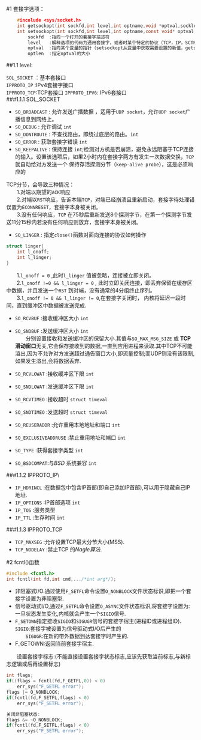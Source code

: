#1 套接字选项：

```C
    #incolude <sys/socket.h>
    int getsockopt(int sockfd,int level,int optname,void *optval,socklen_t *optlen);
    int setsockopt(int sockfd,int level,int optname,const void* optval,socklen_t *optlen);
        sockfd  :指向一个打开的套接字描述符
        level   :解释选项的代码为通用套接字，或者时某个特定的协议（TCP，IP，SCTP等）
        optval  :指向某个变量的指针（setsockopt从变量中获取需要设置的新值，getsockopt则是从变量中获取满足条件的大小由最后一个参数指定）
        optlen  :指定optval的大小
```
##1.1  level:  

`SOL_SOCKET`  ：基本套接口   
`IPPROTO_IP` :IPv4套接字接口  
`IPPROTO_TCP`:TCP套接口
`IPPROTO_IPV6`: IPv6套接口   
###1.1.1 SOL_SOCKET

- `SO_BROADCAST`    : 允许发送广播数据 ，适用于`UDP socket`，允许`UDP socket`广播信息到网络上。   
- `SO_DEBUG`        : 允许调试 `int`   
- `SO_DONTROUTE`    : 不查找路由，即绕过底层的路由。`int`   
- `SO_ERROR`        : 获取套接字错误 `int`    
- `SO_KEEPALIVE`    : 保持连接 `int`;检测对方机是否崩溃，避免永远阻塞于TCP连接的输入。设置该选项后，如果2小时内在套接字两方有发生一次数据交换，`TCP`就自动给对方发送一个 保持存活探测分节（`keep-alive probe`），这是必须响应的     

TCP分节，会导致三种情况：   
&emsp;&emsp;1.对端以期望的`ACK`响应   
&emsp;&emsp;2.对端以`RST`响应，告诉本端`TCP`，对端已经崩溃且重新启动，套接字待处理错误置为`ECONNRESET`，套接字本身被关闭。  
&emsp;&emsp;3.没有任何响应，`TCP` 在75秒后重新发送8个探测字节，在第一个探测字节发送11分15秒内若没有任何响应则放弃，套接字本身被关闭。  

- `SO_LINGER`       : 指定`close()`函数对面向连接的协议如何操作    

```C
struct linger{
    int l_onoff;
    int l_linger;
}
```
&emsp;&emsp;1.`l_onoff = 0` ,此时`l_linger` 值被忽略，连接被立即关闭。    
&emsp;&emsp;2.`l_onoff !=0 && l_linger = 0` , 此时立即关闭连接，即丢弃保留在缓存区中数据，并且发送一个`RST` 到对端，没有通常的4分组终止序列。   
&emsp;&emsp;3.`l_onoff != 0 && l_linger != 0`,在套接字关闭时， 内核将延迟一段时间，直到缓冲区中数据被发送完成.    

- `SO_RCVBUF`   :接收缓冲区大小 `int`   
- `SO_SNDBUF`   :发送缓冲区大小 `int`   
 &emsp;&emsp;分别设置接收和发送缓冲区的保留大小.其值与`SO_MAX_MSG_SIZE` 或 **TCP滑动窗口**无关,它会保存接收到的数据,一直到应用进程来读取.其中TCP不可能溢出,因为不允许对方发送超过通告窗口大小,即流量控制;而UDP则没有该限制,如果发生溢出,会将数据丢弃.    

- `SO_RCVLOWAT` :接收缓冲区下限 `int`   
- `SO_SNDLOWAT` :发送缓冲区下限 `int`  

- `SO_RCVTIMEO` :接收超时  `struct timeval`
- `SO_SNDTIMEO` :发送超时  `struct timeval`
- `SO_REUSERADDR`   :允许重用本地地址和端口    `int`
- `SO_EXCLUSIVEADDRUSE` :禁止重用地址和端口    `int`
- `SO_TYPE`     :获得套接字类型 `int`
- `SO_BSDCOMPAT`:与*BSD*  系统兼容 `int`

###1.1.2 IPPROTO_IP\

- `IP_HDRINCL`  :在数据包中包含IP首部(即自己添加IP首部),可以用于隐藏自己IP地址.
- `IP_OPTIONS` :IP首部选项 `int`
- `IP_TOS`      :服务类型
- `IP_TTL`      :生存时间 `int` 

###1.1.3 IPPROTO_TCP

- `TCP_MAXSEG`  :允许设置TCP最大分节大小(MSS).
- `TCP_NODELAY` :禁止TCP 的*Nagle算法*.



#2 fcntl()函数
```C
#include <fcntl.h>
int fcntl(int fd,int cmd,.../*int arg*/);
```
- 非阻塞式I/O.通过使用`F_SETFL`命令设置`O_NONBLOCK`文件状态标识,即把一个套接字设置为非阻塞型.
- 信号驱动式I/O,通过`F_SETFL`命令设置`O_ASYNC`文件状态标识,将套接字设置为:一旦状态发生变化,内核就会产生一个`SIGIO`信号.
- `F_SETOWN`指定接收`SIGIO`和`SIGUGR`信号的套接字宿主(进程ID或进程组ID).
&emsp;&emsp;`SIGIO`:套接字被设置为信号驱动式I/O后产生的  
&emsp;&emsp;`SIGUGR`:在新的带外数据到达套接字时产生的.  
- F_GETOWN:返回当前套接字宿主.

&emsp;&emsp;设置套接字标志:(不能直接设置套接字状态标志,应该先获取当前标志,与新标志逻辑或后再设置标志)

```C
int flags;
if((flags = fcntl(fd,F_GETFL,0)) < 0)
    err_sys("F_GETFL error");
flags |= O_NONBLOCK;
if(fcntl(fd,F_SETFL,flags) < 0)
    err_sys("F_SETFL error");

关闭非阻塞状态:
flags &= ~O_NONBLOCK;
if(fcntl(fd,F_SETFL,flags) < 0)
    err_sys("F_SETFL error");
```
